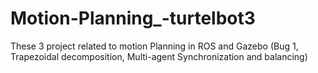 # Motion-Planning_-turtelbot3
These 3 project related to motion Planning in ROS and Gazebo (Bug 1, Trapezoidal decomposition, Multi-agent Synchronization and balancing)
